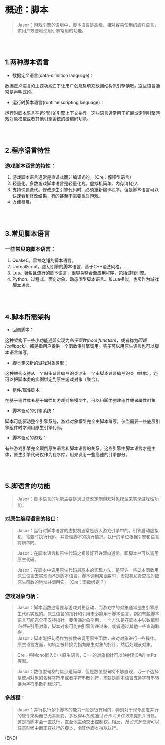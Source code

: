 # 概述：脚本    

> Jason：游戏引擎的语境中，脚本语言是高级、相对容易使用的编程语言，供用户方便地使用引擎常用的功能。    


<br />
<br />

## 1.两种脚本语言    

- 数据定义语言(data-difinition language)：    

数据定义语言的主要功能在于让用户创建及填充数据结构供引擎读取。这些语言通常是声明式的。    

- 运行时脚本语言(runtime scripting language)：    

运行时脚本语言在运行时的引擎上下文执行。这些语言通常用于扩展或定制引擎游戏对象模型或者其他引擎系统的硬编码功能。    


<br />
<br />

## 2.程序语言特性    

### 游戏脚本语言的特性：    

1. 游戏脚本语言通常是直译式而非编译式的。（Cre：解释型语言）    
2. 轻量化。多数游戏脚本语言是轻量化的。虚拟机简单，内存消耗少。    
3. 支持快速迭代。修改原生引擎代码时，必须重新编译程序。但是脚本语言可以快速看到修改结果，有的甚至不需要重启游戏。    
4. 方便易用。    


<br />
<br />

## 3.常见脚本语言    

### 一些常见的脚本语言：    

1. QuakeC。雷神之锤的脚本语言。    
2. UnrealScript。虚幻引擎的脚本语言，基于C++语法风格。    
3. Lua。著名且流行的脚本语言，很容易整合至应用程序，包括游戏引擎。    
4. Python。过程式、面向对象、动态类型脚本语言。和Lua相似，也常作为游戏脚本语言。    


<br />
<br />

## 4.脚本所需架构    

- 回调脚本：    

这种架构下一些小功能通常实现为*钩子函数(hool function)*，或者称为*回调(callback)*。都是指用户提供一个函数供引擎调用。钩子可以用原生语言也可以脚本语言编写。    

- 脚本定义新的游戏对象类型：    

这种架构支持从一个原生语言编写的类派生一个由脚本语言编写的类（继承），还可以把脚本类的实例绑定到原生游戏对象（聚合）。    

- 组件/属性脚本：    

在基于组件或者基于属性的游戏对象模型中，可以用脚本创建组件或者属性对象。    

- 脚本驱动的引擎系统：    

脚本可能驱动整个引擎系统，游戏对象模型完全由脚本编写，仅当需要一些底层引擎组件时才调用原生引擎代码。    

- 脚本驱动的游戏：    

有些游戏引擎完全颠倒原生语言和脚本语言的关系。这些引擎中脚本语言才是主体，原生引擎代码仅作为程序库，用来调用一些高速的引擎部分。      


<br />
<br />

## 5.脚语言的功能    

> Jason：脚本语言的功能主要是通过修改定制游戏对象模型来实现游戏性功能。    

### 对原生编程语言的接口：    

> Jason：运行时脚本语言的虚拟机通常是嵌入游戏引擎中的。引擎启动虚拟机，需要时执行代码，并管理脚本的执行情况。执行的单位根据引擎和语言有所不同。    

> Jason：在脚本语言和原生代码之间最好容许双向通信，即脚本中可以调用原生代码。    

> Jason：在脚本中调用原生代码最基本的实现方法，是容许一些脚本函数用原生语言去实现而不是脚本语言。脚本调用某函数时，虚拟机负责查找对应原生函数的地址并调用它。（Cre：函数绑定？）    

### 游戏对象句柄：    

> Jason：脚本函数通常要与游戏对象互动，而游戏中的对象通常是由引擎原生代码实现的。原生语言的指针和引用未必能用于脚本语言，例如有些脚本语言可能完全不支持指针。要传递对象引用，一个方法是在脚本中以数值型*句柄*来引用对象，脚本对象可能由引擎传递过来，或者通过其他一些查询取得。    
> Jason：脚本能把句柄作为参数来调用原生函数，来对对象进行一些操作。原生语言方面，句柄会被转换为指向原生对象的指针，然后处理该对象。    

> Cre：将Mono嵌入C++原生语言，C++的对象指针可以映射到C#的IntPtr类型。    

> Jason：数值型句柄的优点是简单，但是数值型句柄不够直观，另一个选择是使用对象的名称字符串或者字符串散列符，前提是脚本语言支持字符串转换为字符串散列标识符。    

### 多线程：    

> Jason：并行执行多个脚本的能力一般是很有用的，特别对于现今高度并行的硬件架构而已尤其重要。多数脚本系统通过*合作式多任务*来提供并行性。这是指脚本会一直执行，直至他主动交出控制权。相反，*抢占式多任务*可以任意时候中断正在执行的脚本，令其他脚本得以执行。    



(END)    
